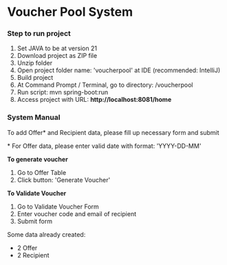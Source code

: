 <h1>Voucher Pool System</h1>

<h3>Step to run project</h3>
<ol>
  <li>Set JAVA to be at version 21</li>
  <li>Download project as ZIP file</li>
  <li>Unzip folder</li>
  <li>Open project folder name: 'voucherpool' at IDE (recommended: IntelliJ)</li>
  <li>Build project</li>
  <li>At Command Prompt / Terminal, go to directory: /voucherpool</li>
  <li>Run script: mvn spring-boot:run</li>
  <li>Access project with URL: <b>http://localhost:8081/home</b></li>
</ol>


<h3>System Manual</h3>
<p>To add Offer* and Recipient data, please fill up necessary form and submit </p>
<p>* For Offer data, please enter valid date with format: 'YYYY-DD-MM'</p>

<p><b>To generate voucher</b></p>
<ol>
  <li>Go to Offer Table</li>
  <li>Click button: 'Generate Voucher'</li>
</ol>

<p><b>To Validate Voucher</b></p>
<ol>
  <li>Go to Validate Voucher Form</li>
  <li>Enter voucher code and email of recipient</li>
  <li>Submit form</li>
</ol>

<p>Some data already created: </p>
<ul>
  <li>2 Offer</li>
  <li>2 Recipient</li>
</ul>
